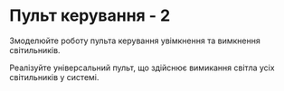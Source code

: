 # Пульт керування - 2

Змоделюйте роботу пульта керування увімкнення та вимкнення світильників.

Реалізуйте універсальний пульт, що здійснює вимикання світла усіх світильників у системі.